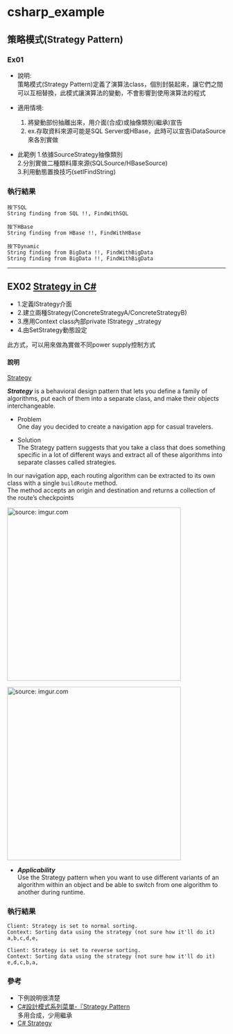 # csharp_example

## 策略模式(Strategy Pattern)  

### Ex01

- 說明:   
策略模式(Strategy Pattern)定義了演算法class，個別封裝起來，讓它們之間可以互相替換，此模式讓演算法的變動，不會影響到使用演算法的程式  

- 適用情境:  
  1. 將變動部份抽離出來，用介面(合成)或抽像類別(繼承)宣告  
  2. ex.存取資料來源可能是SQL Server或HBase，此時可以宣告iDataSource來各別實做  


- 此範例
  1.依據SourceStrategy抽像類別  
  2.分別實做二種類料庫來源(SQLSource/HBaseSource)  
  3.利用動態置換技巧(setIFindString)  


### 執行結果

```
按下SQL
String finding from SQL !!, FindWithSQL

按下HBase
String finding from HBase !!, FindWithHBase

按下Dynamic
String finding from BigData !!, FindWithBigData
String finding from BigData !!, FindWithBigData
```

----------

## EX02 [Strategy in C#][1]

- 1.定義IStrategy介面  
- 2.建立兩種Strategy(ConcreteStrategyA/ConcreteStrategyB)  
- 3.應用Context class內部private IStrategy _strategy  
- 4.由SetStrategy動態設定  

此方式，可以用來做為實做不同power supply控制方式  


#### 說明

[Strategy][2]  

***Strategy*** is a behavioral design pattern that lets you define a family of algorithms, put each of them into a separate class, and make their objects interchangeable.  

- Problem    
One day you decided to create a navigation app for casual travelers.  

- Solution  
The Strategy pattern suggests that you take a class that does something specific in a lot of different ways and extract all of these algorithms into separate classes called strategies.  


In our navigation app, each routing algorithm can be extracted to its own class with a single ```buildRoute``` method.  
The method accepts an origin and destination and returns a collection of the route’s checkpoints  

<a href="https://imgur.com/qm3K2GC"><img src="https://i.imgur.com/qm3K2GC.png" title="source: imgur.com" width="400px" /></a>

<a href="https://imgur.com/SEQY7dZ"><img src="https://i.imgur.com/SEQY7dZ.png" title="source: imgur.com" width="400px" /></a>


- ***Applicability***  
Use the Strategy pattern when you want to use different variants of an algorithm within an object and be able to switch from one algorithm to another during runtime.



### 執行結果

```
Client: Strategy is set to normal sorting.
Context: Sorting data using the strategy (not sure how it'll do it)
a,b,c,d,e,

Client: Strategy is set to reverse sorting.
Context: Sorting data using the strategy (not sure how it'll do it)
e,d,c,b,a,
```

### 參考

- 下例說明很清楚  
 - [C#設計模式系列菜單-『Strategy Pattern][3]  
 多用合成，少用繼承  
 - [C# Strategy][4]  


[1]:https://refactoring.guru/design-patterns/strategy/csharp/example
[2]:https://refactoring.guru/design-patterns/strategy
[3]:https://dotblogs.com.tw/h091237557/2014/05/29/145301
[4]:https://www.dofactory.com/net/strategy-design-pattern
